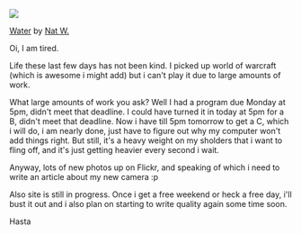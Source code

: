 [![](http://farm1.static.flickr.com/142/366800081_a6e5b0b864.jpg)](http://www.flickr.com/photos/icco/366800081/ "photo sharing")

[Water](http://www.flickr.com/photos/icco/366800081/) by [Nat W.](http://www.flickr.com/people/icco/)

Oi, I am tired.

Life these last few days has not been kind. I picked up world of warcraft (which is awesome i might add) but i can't play it due to large amounts of work.

What large amounts of work you ask? Well I had a program due Monday at 5pm, didn't meet that deadline. I could have turned it in today at 5pm for a B, didn't meet that deadline. Now i have till 5pm tomorrow to get a C, which i will do, i am nearly done, just have to figure out why my computer won't add things right. But still, it's a heavy weight on my sholders that i want to fling off, and it's just getting heavier every second i wait.

Anyway, lots of new photos up on Flickr, and speaking of which i need to write an article about my new camera :p

Also site is still in progress. Once i get a free weekend or heck a free day, i'll bust it out and i also plan on starting to write quality again some time soon.

Hasta